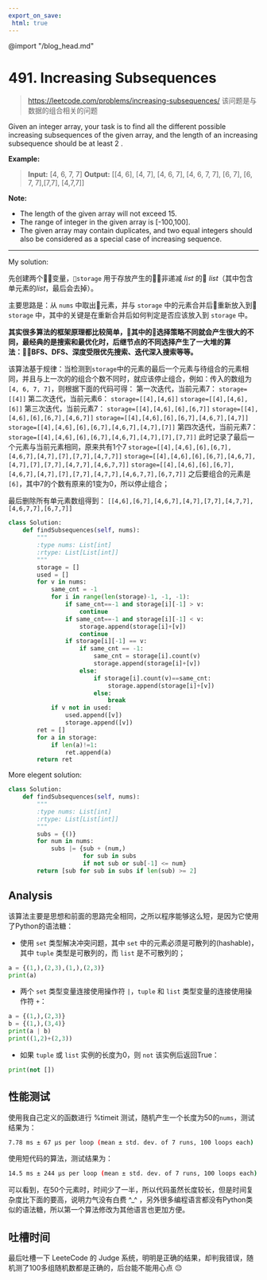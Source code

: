 ```yaml
---
export_on_save:
 html: true
---
```

@import "/blog_head.md"

# 491. Increasing Subsequences
> <https://leetcode.com/problems/increasing-subsequences/>
> 该问题是与数据的组合相关的问题


Given an integer array, your task is to find all the different possible increasing subsequences of the given array, and the length of an increasing subsequence should be at least 2 .


**Example:**
> **Input:** [4, 6, 7, 7]
**Output:** 
\[[4, 6], [4, 7], [4, 6, 7], [4, 6, 7, 7], [6, 7], [6, 7, 7],[7,7], [4,7,7]]

**Note:**
- The length of the given array will not exceed 15.
- The range of integer in the given array is [-100,100].
- The given array may contain duplicates, and two equal integers should also be considered as a special case of increasing sequence.

---

My solution:

先创建两个变量，`storage` 用于存放产生的非递减 *list* 的 *list*（其中包含单元素的*list*，最后会去掉）。

主要思路是：从 `nums` 中取出元素，并与 `storage` 中的元素合并后重新放入到 `storage` 中，其中的关键是在重新合并后如何判定是否应该放入到 `storage` 中。

**其实很多算法的框架原理都比较简单，其中的选择策略不同就会产生很大的不同，最经典的是搜索和最优化时，后继节点的不同选择产生了一大堆的算法：BFS、DFS、深度受限优先搜索、迭代深入搜索等等。**

该算法基于规律：当检测到`storage`中的元素的最后一个元素与待组合的元素相同，并且与上一次的的组合个数不同时，就应该停止组合，例如：传入的数组为 `[4, 6, 7, 7]`，则根据下面的代码可得：
第一次迭代，当前元素7：
`storage=[[4]]`
第二次迭代，当前元素6：
`storage=[[4],[4,6]]`
`storage=[[4],[4,6],[6]]`
第三次迭代，当前元素7：
`storage=[[4],[4,6],[6],[6,7]]`
`storage=[[4],[4,6],[6],[6,7],[4,6,7]]`
`storage=[[4],[4,6],[6],[6,7],[4,6,7],[4,7]]`
`storage=[[4],[4,6],[6],[6,7],[4,6,7],[4,7],[7]]`
第四次迭代，当前元素7：
`storage=[[4],[4,6],[6],[6,7],[4,6,7],[4,7],[7],[7,7]]`
此时记录了最后一个元素与当前元素相同，原来共有1个7
`storage=[[4],[4,6],[6],[6,7],[4,6,7],[4,7],[7],[7,7],[4,7,7]]`
`storage=[[4],[4,6],[6],[6,7],[4,6,7],[4,7],[7],[7,7],[4,7,7],[4,6,7,7]]`
`storage=[[4],[4,6],[6],[6,7],[4,6,7],[4,7],[7],[7,7],[4,7,7],[4,6,7,7],[6,7,7]]`
之后要组合的元素是`[6]`，其中7的个数有原来的1变为0，所以停止组合；

最后删除所有单元素数组得到：
`[[4,6],[6,7],[4,6,7],[4,7],[7,7],[4,7,7],[4,6,7,7],[6,7,7]]`


```python {.line-numbers}
class Solution:
    def findSubsequences(self, nums):
        """
        :type nums: List[int]
        :rtype: List[List[int]]
        """
        storage = []
        used = []
        for v in nums:
            same_cnt = -1
            for i in range(len(storage)-1, -1, -1):
                if same_cnt==-1 and storage[i][-1] > v:
                    continue
                if same_cnt==-1 and storage[i][-1] < v:
                    storage.append(storage[i]+[v])
                    continue
                if storage[i][-1] == v:
                    if same_cnt == -1:
                        same_cnt = storage[i].count(v)
                        storage.append(storage[i]+[v])
                    else:
                        if storage[i].count(v)==same_cnt:
                            storage.append(storage[i]+[v])
                        else:
                            break
            if v not in used:
                used.append([v])
                storage.append([v])
        ret = []
        for a in storage:
            if len(a)!=1:
                ret.append(a)
        return ret
```

More elegent solution:
```python {.line-numbers}
class Solution:
    def findSubsequences(self, nums):
        """
        :type nums: List[int]
        :rtype: List[List[int]]
        """
        subs = {()}
        for num in nums:
            subs |= {sub + (num,)
                     for sub in subs
                     if not sub or sub[-1] <= num}
        return [sub for sub in subs if len(sub) >= 2]
```

## Analysis
该算法主要是思想和前面的思路完全相同，之所以程序能够这么短，是因为它使用了Python的语法糖：
- 使用 `set` 类型解决冲突问题，其中 `set` 中的元素必须是可散列的(hashable)，其中 `tuple` 类型是可散列的，而 `list` 是不可散列的；
```python {cmd}
a = {(1,),(2,3),(1,),(2,3)}
print(a)
```
- 两个 `set` 类型变量连接使用操作符 `|`，`tuple` 和 `list` 类型变量的连接使用操作符 `+`：
```python {cmd}
a = {(1,),(2,3)}
b = {(1,),(3,4)}
print(a | b)
print((1,2)+(2,3))
```

- 如果 `tuple` 或 `list` 实例的长度为0，则 `not` 该实例后返回True：
```python {cmd}
print(not [])
```

## 性能测试

使用我自己定义的函数进行 %timeit 测试，随机产生一个长度为50的`nums`，测试结果为：
```bash
7.78 ms ± 67 µs per loop (mean ± std. dev. of 7 runs, 100 loops each)
```
使用短代码的算法，测试结果为：
```bash
14.5 ms ± 244 µs per loop (mean ± std. dev. of 7 runs, 100 loops each)
```

可以看到，在50个元素时，时间少了一半，所以代码虽然长度较长，但是时间复杂度比下面的要高，说明力气没有白费 \^_\^ ，另外很多编程语言都没有Python类似的语法糖，所以第一个算法修改为其他语言也更加方便。

## 吐槽时间

最后吐槽一下 LeeteCode 的 Judge 系统，明明是正确的结果，却判我错误，随机测了100多组随机数都是正确的，后台能不能用心点 😔

